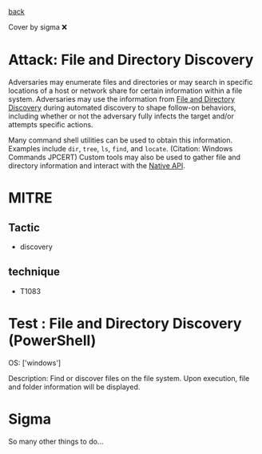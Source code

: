 [back](../index.md)

Cover by sigma :x: 

# Attack: File and Directory Discovery

 Adversaries may enumerate files and directories or may search in specific locations of a host or network share for certain information within a file system. Adversaries may use the information from [File and Directory Discovery](https://attack.mitre.org/techniques/T1083) during automated discovery to shape follow-on behaviors, including whether or not the adversary fully infects the target and/or attempts specific actions.

Many command shell utilities can be used to obtain this information. Examples include <code>dir</code>, <code>tree</code>, <code>ls</code>, <code>find</code>, and <code>locate</code>. (Citation: Windows Commands JPCERT) Custom tools may also be used to gather file and directory information and interact with the [Native API](https://attack.mitre.org/techniques/T1106).

# MITRE
## Tactic
  - discovery

## technique
  - T1083

# Test : File and Directory Discovery (PowerShell)

OS: ['windows']

Description: Find or discover files on the file system. Upon execution, file and folder information will be displayed.


# Sigma

 So many other things to do...